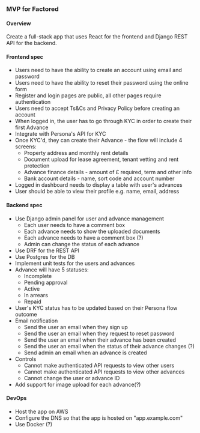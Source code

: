 ### MVP for Factored

#### Overview

Create a full-stack app that uses React for the frontend and Django REST API for the backend. 

#### Frontend spec

- Users need to have the ability to create an account using email and password
- Users need to have the ability to reset their password using the online form
- Register and login pages are public, all other pages require authentication
- Users need to accept Ts&Cs and Privacy Policy before creating an account
- When logged in, the user has to go through KYC in order to create their first Advance
- Integrate with Persona's API for KYC
- Once KYC'd, they can create their Advance - the flow will include 4 screens:
    - Property address and monthly rent details
    - Document upload for lease agreement, tenant vetting and rent protection
    - Advance finance details - amount of £ required, term and other info
    - Bank account details - name, sort code and account number
- Logged in dashboard needs to display a table with user's advances
- User should be able to view their profile e.g. name, email, address

#### Backend spec

- Use Django admin panel for user and advance management
    - Each user needs to have a comment box
    - Each advance needs to show the uploaded documents
    - Each advance needs to have a comment box (?)
    - Admin can change the status of each advance
- Use DRF for the REST API 
- Use Postgres for the DB
- Implement unit tests for the users and advances
- Advance will have 5 statuses:
    - Incomplete
    - Pending approval
    - Active
    - In arrears
    - Repaid
- User's KYC status has to be updated based on their Persona flow outcome
- Email notification
    - Send the user an email when they sign up
    - Send the user an email when they request to reset password
    - Send the user an email when their advance has been created
    - Send the user an email when the status of their advance changes (?)
    - Send admin an email when an advance is created
- Controls
    - Cannot make authenticated API requests to view other users
    - Cannot make authenticated API requests to view other advances
    - Cannot change the user or advance ID
- Add support for image upload for each advance(?)


#### DevOps 

- Host the app on AWS
- Configure the DNS so that the app is hosted on "app.example.com"
- Use Docker (?)
